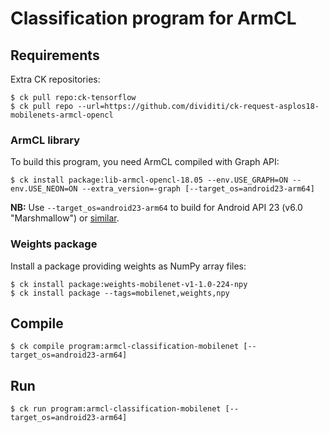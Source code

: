 
# Classification program for ArmCL

## Requirements

Extra CK repositories:
```
$ ck pull repo:ck-tensorflow
$ ck pull repo --url=https://github.com/dividiti/ck-request-asplos18-mobilenets-armcl-opencl
```

### ArmCL library
To build this program, you need ArmCL compiled with Graph API:

```
$ ck install package:lib-armcl-opencl-18.05 --env.USE_GRAPH=ON --env.USE_NEON=ON --extra_version=-graph [--target_os=android23-arm64]
```

**NB:** Use `--target_os=android23-arm64` to build for Android API 23 (v6.0 "Marshmallow") or [similar](https://source.android.com/setup/start/build-numbers).

### Weights package

Install a package providing weights as NumPy array files:

```
$ ck install package:weights-mobilenet-v1-1.0-224-npy
$ ck install package --tags=mobilenet,weights,npy
```

## Compile

```
$ ck compile program:armcl-classification-mobilenet [--target_os=android23-arm64]
```

## Run

```
$ ck run program:armcl-classification-mobilenet [--target_os=android23-arm64]
```
